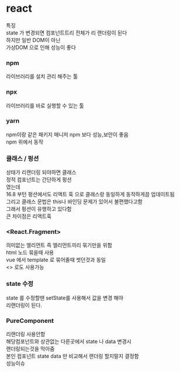 # react
특징 <br>
state 가 변경되면 컴포넌트트리 전체가 리 랜더링이 된다<br>
하지만 일반 DOM이 아닌 <br>
가상DOM 으로 인해 성능이 좋다<br>

### npm 
라이브러리를 설치 관리 해주는 툴<br>
### npx
라이브러리를 바로 실행할 수 있는 툴<br>
### yarn 
npm이랑 같은 패키지 매니저 npm 보다 성능,보안이 좋음 <br>
npm 위에서 동작<br>

### 클래스 / 펑션
상태가 리랜더링 되야하면 클래스<br>
정적 컴포넌트는 간단하게 펑션<br>
였는데<br>
16.8 부턴 펑션에서도 리액트 훅 으로 클래스랑 동일하게 동작하게끔 업데이트됨<br>
그리고 클래스 문법은 this나 바인딩 문제가 있어서 불편했다고함<br>
그래서 펑션이 유행하고 있다함<br>
큰 차이점은 리액트훅<br>

### <React.Fragment>
의미없는 엘리먼트 즉 엘리먼트끼리 묶기만을 위함<br>
html 노드 묶을때 사용<br>
vue 에서 template 로 묶어줄때 썻던것과 동일<br>
<> 로도 사용가능<br>

### state 수정
state 를 수정할땐 setState를 사용해서 값을 변경 해야<br>
리랜더링이 된다. <br>

### PureComponent
리랜더링 사용안함<br>
해당컴포넌트와 상관없는 다른곳에서 state 나 data 변경시 <br>
랜더링되는것을 막아줌<br>
본인 컴포넌트 state data 만 비교해서 랜더링 할지말지 결정함<br>
성능이슈 <br>
